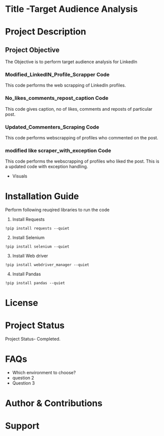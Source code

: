# Title -Target Audience Analysis
# Project Description
## Project Objective
The Objective is to perform target audience analysis for LinkedIn
### Modified_LinkedIN_Profile_Scrapper Code
This code performs the web scrapping of LinkedIn profiles.
### No_likes_comments_repost_caption Code
This code gives caption, no of likes, comments and reposts of particular post.
### Updated_Commenters_Scraping Code
This code performs webscrapping of profiles who commented on the post. 
### modified like scraper_with_exception Code
This code performs the webscrapping of profiles who liked the post. This is a updated code with exception handling.

 * Visuals
# Installation Guide
Perform following reuqired libraries to run the code <br>
1. Install Requests<br>
```
!pip install requests --quiet
```
2. Install Selenium <br>
```
!pip install selenium --quiet
```
3. Install Web driver<br>
```
!pip install webdriver_manager --quiet
```
4. Install Pandas<br>
```
!pip install pandas --quiet
```
# License
# Project Status
  Project Status- Completed.
# FAQs
 * Which environment to choose?
 * question 2
 * Question 3
# Author & Contributions
# Support
